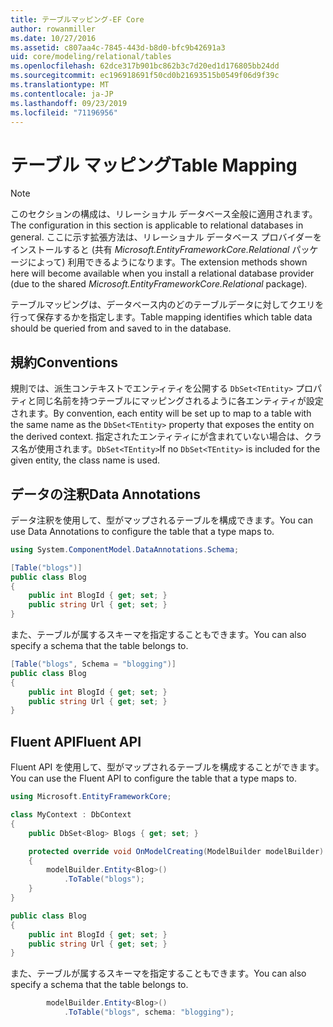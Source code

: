 ```yaml
---
title: テーブルマッピング-EF Core
author: rowanmiller
ms.date: 10/27/2016
ms.assetid: c807aa4c-7845-443d-b8d0-bfc9b42691a3
uid: core/modeling/relational/tables
ms.openlocfilehash: 62dce317b901bc862b3c7d20ed1d176805bb24dd
ms.sourcegitcommit: ec196918691f50cd0b21693515b0549f06d9f39c
ms.translationtype: MT
ms.contentlocale: ja-JP
ms.lasthandoff: 09/23/2019
ms.locfileid: "71196956"
---
```

# <a name="table-mapping"></a><span data-ttu-id="6d7cf-102">テーブル マッピング</span><span class="sxs-lookup"><span data-stu-id="6d7cf-102">Table Mapping</span></span>

> [!NOTE]  
> <span data-ttu-id="6d7cf-103">このセクションの構成は、リレーショナル データベース全般に適用されます。</span><span class="sxs-lookup"><span data-stu-id="6d7cf-103">The configuration in this section is applicable to relational databases in general.</span></span> <span data-ttu-id="6d7cf-104">ここに示す拡張方法は、リレーショナル データベース プロバイダーをインストールすると (共有 *Microsoft.EntityFrameworkCore.Relational* パッケージによって) 利用できるようになります。</span><span class="sxs-lookup"><span data-stu-id="6d7cf-104">The extension methods shown here will become available when you install a relational database provider (due to the shared *Microsoft.EntityFrameworkCore.Relational* package).</span></span>

<span data-ttu-id="6d7cf-105">テーブルマッピングは、データベース内のどのテーブルデータに対してクエリを行って保存するかを指定します。</span><span class="sxs-lookup"><span data-stu-id="6d7cf-105">Table mapping identifies which table data should be queried from and saved to in the database.</span></span>

## <a name="conventions"></a><span data-ttu-id="6d7cf-106">規約</span><span class="sxs-lookup"><span data-stu-id="6d7cf-106">Conventions</span></span>

<span data-ttu-id="6d7cf-107">規則では、派生コンテキストでエンティティを公開する `DbSet<TEntity>` プロパティと同じ名前を持つテーブルにマッピングされるように各エンティティが設定されます。</span><span class="sxs-lookup"><span data-stu-id="6d7cf-107">By convention, each entity will be set up to map to a table with the same name as the `DbSet<TEntity>` property that exposes the entity on the derived context.</span></span> <span data-ttu-id="6d7cf-108">指定されたエンティティにが含まれていない場合は、クラス名が使用されます。`DbSet<TEntity>`</span><span class="sxs-lookup"><span data-stu-id="6d7cf-108">If no `DbSet<TEntity>` is included for the given entity, the class name is used.</span></span>

## <a name="data-annotations"></a><span data-ttu-id="6d7cf-109">データの注釈</span><span class="sxs-lookup"><span data-stu-id="6d7cf-109">Data Annotations</span></span>

<span data-ttu-id="6d7cf-110">データ注釈を使用して、型がマップされるテーブルを構成できます。</span><span class="sxs-lookup"><span data-stu-id="6d7cf-110">You can use Data Annotations to configure the table that a type maps to.</span></span>

``` csharp
using System.ComponentModel.DataAnnotations.Schema;
```
``` csharp
[Table("blogs")]
public class Blog
{
    public int BlogId { get; set; }
    public string Url { get; set; }
}
```

<span data-ttu-id="6d7cf-111">また、テーブルが属するスキーマを指定することもできます。</span><span class="sxs-lookup"><span data-stu-id="6d7cf-111">You can also specify a schema that the table belongs to.</span></span>

``` csharp
[Table("blogs", Schema = "blogging")]
public class Blog
{
    public int BlogId { get; set; }
    public string Url { get; set; }
}
```

## <a name="fluent-api"></a><span data-ttu-id="6d7cf-112">Fluent API</span><span class="sxs-lookup"><span data-stu-id="6d7cf-112">Fluent API</span></span>

<span data-ttu-id="6d7cf-113">Fluent API を使用して、型がマップされるテーブルを構成することができます。</span><span class="sxs-lookup"><span data-stu-id="6d7cf-113">You can use the Fluent API to configure the table that a type maps to.</span></span>

``` csharp
using Microsoft.EntityFrameworkCore;
```
``` csharp
class MyContext : DbContext
{
    public DbSet<Blog> Blogs { get; set; }

    protected override void OnModelCreating(ModelBuilder modelBuilder)
    {
        modelBuilder.Entity<Blog>()
            .ToTable("blogs");
    }
}

public class Blog
{
    public int BlogId { get; set; }
    public string Url { get; set; }
}
```

<span data-ttu-id="6d7cf-114">また、テーブルが属するスキーマを指定することもできます。</span><span class="sxs-lookup"><span data-stu-id="6d7cf-114">You can also specify a schema that the table belongs to.</span></span>

<!-- [!code-csharp[Main](samples/core/relational/Modeling/FluentAPI/Relational/TableAndSchema.cs?highlight=2)] -->
``` csharp
        modelBuilder.Entity<Blog>()
            .ToTable("blogs", schema: "blogging");
```
